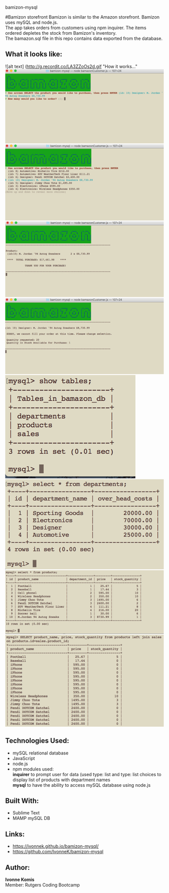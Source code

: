bamizon-mysql 

#Bamizon storefront
Bamizon is similar to the Amazon storefront. Bamizon uses mySQL and node.js.<br> 
The app takes orders from customers using npm inquirer. The items ordered depletes the stock from Bamizon's inventory.<br>
The bamazon.sql file in this repo contains data exported from the database.<br>

## What it looks like:
![alt text] (http://g.recordit.co/LA3ZZoOs2d.gif "How it works..."
![alt text](screenshots/bamazonScreen1.png "bamazon Department: Product Choice Selection screen")
![alt text](screenshots/bamazonScreen2.png "bamazon Quantity screen")
![alt text](screenshots/bamazonScreen3.png "bamazon Thank you for your purchase screen")
![alt text](screenshots/bamazonScreen4.png "bamazon Unable to fill your order screen")
![alt text](screenshots/bamazon_db-tables.png "bamazon database tables")
![alt text](screenshots/departments-table.png "departments table")
![alt text](screenshots/products-table.png "products table")
![alt text](screenshots/sales-table.png "sales table")


## Technologies Used: 
- mySQL relational database
- JavaScript 
- node.js 
- npm modules used:<br>
**inquirer** to prompt user for data (used type: list and type: list choices to display list of products with department names<br>
**mysql** to have the ability to access mySQL database using node.js  


## Built With:
* Sublime Text 
* MAMP mySQL DB

## Links: 	
- https://ivonnek.github.io/bamizon-mysql/<br>
- https://github.com/IvonneK/bamizon-mysql

## Author: 
**Ivonne Komis**<br>
Member: Rutgers Coding Bootcamp
